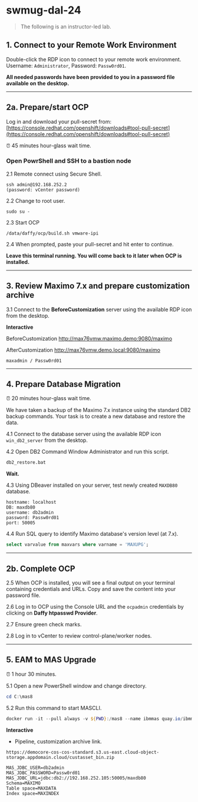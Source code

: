 # swmug-dal-24

> The following is an instructor-led lab.

## 1. Connect to your Remote Work Environment

Double-click the RDP icon to connect to your remote work environment. Username: `Administrator`, Password: `Passw0rd01`.

**All needed passwords have been provided to you in a password file available on the desktop.**

---

## 2a. Prepare/start OCP

Log in and download your pull-secret from: [https://console.redhat.com/openshift/downloads#tool-pull-secret](https://console.redhat.com/openshift/downloads#tool-pull-secret)

⏰ 45 minutes hour-glass wait time.

### Open PowrShell and SSH to a bastion node

2.1 Remote connect using Secure Shell.
```shell
ssh admin@192.168.252.2
(password: vCenter password)
```
2.2 Change to root user.
```shell
sudo su -
```
2.3 Start OCP
```shell
/data/daffy/ocp/build.sh vmware-ipi
```
2.4 When prompted, paste your pull-secret and hit enter to continue.

**Leave this terminal running. You will come back to it later when OCP is installed.**

---

## 3. Review Maximo 7.x and prepare customization archive

3.1 Connect to the **BeforeCustomization** server using the available RDP icon from the desktop.

**Interactive**

BeforeCustomization
http://max76vmw.maximo.demo:9080/maximo

AfterCustomization
http://max76vmw.demo.local:9080/maximo

`maxadmin / Passw0rd01`

---

## 4. Prepare Database Migration

⏰ 20 minutes hour-glass wait time.

We have taken a backup of the Maximo 7.x instance using the standard DB2 backup commands. Your task is to create a new database and restore the data.

4.1 Connect to the database server using the available RDP icon `win_db2_server` from the desktop.

4.2 Open DB2 Command Window Administrator and run this script.
```bat
db2_restore.bat
```

**Wait.**

4.3 Using DBeaver installed on your server, test newly created `MAXDB80` database.
```
hostname: localhost
DB: maxdb80
username: db2admin
password: Passw0rd01
port: 50005
```
4.4 Run SQL query to identify Maximo database's version level (at 7.x).
```sql
select varvalue from maxvars where varname = 'MAXUPG';
```

---

## 2b. Complete OCP

2.5 When OCP is installed, you will see a final output on your terminal containing credentials and URLs. Copy and save the content into your password file.

2.6 Log in to OCP using the Console URL and the `ocpadmin` credentials by clicking on **Daffy htpasswd Provider**.

2.7 Ensure green check marks.

2.8 Log in to vCenter to review control-plane/worker nodes.

---

## 5. EAM to MAS Upgrade

⏰ 1 hour 30 minutes.

5.1 Open a new PowerShell window and change directory.
```PowerShell
cd C:\mas8
```

5.2 Run this command to start MASCLI.
```PowerShell
docker run -it --pull always -v ${PWD}:/mas8 --name ibmmas quay.io/ibmmas/cli:7.14.1
```

**Interactive**

- Pipeline, customization archive link.
```
https://democore-cos-cos-standard.s3.us-east.cloud-object-storage.appdomain.cloud/custasset_bin.zip
```
```
MAS_JDBC_USER=db2admin
MAS_JDBC_PASSWORD=Passw0rd01
MAS_JDBC_URL=jdbc:db2://192.168.252.105:50005/maxdb80
Schema=MAXIMO
Table space=MAXDATA
Index space=MAXINDEX
```
